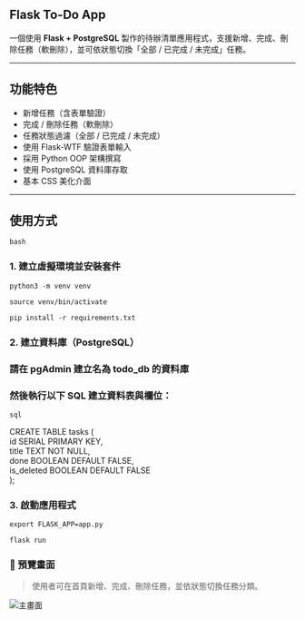##  Flask To-Do App

一個使用 **Flask + PostgreSQL** 製作的待辦清單應用程式，支援新增、完成、刪除任務（軟刪除），並可依狀態切換「全部 / 已完成 / 未完成」任務。

---

##  功能特色

-  新增任務（含表單驗證）
-  完成 / 刪除任務（軟刪除）
-  任務狀態過濾（全部 / 已完成 / 未完成）
-  使用 Flask-WTF 驗證表單輸入
-  採用 Python OOP 架構撰寫
-  使用 PostgreSQL 資料庫存取
-  基本 CSS 美化介面

---

##  使用方式

```bash```
### 1. 建立虛擬環境並安裝套件
`python3 -m venv venv`

`source venv/bin/activate`

`pip install -r requirements.txt`

### 2. 建立資料庫（PostgreSQL）
### 請在 pgAdmin 建立名為 todo_db 的資料庫
### 然後執行以下 SQL 建立資料表與欄位：  

```sql```

CREATE TABLE tasks (<br>
    id SERIAL PRIMARY KEY,<br>
    title TEXT NOT NULL,<br>
    done BOOLEAN DEFAULT FALSE,<br>
    is_deleted BOOLEAN DEFAULT FALSE<br>
);

### 3. 啟動應用程式
`export FLASK_APP=app.py`

`flask run`


### 📸 預覽畫面

> 使用者可在首頁新增、完成、刪除任務，並依狀態切換任務分類。

![主畫面](screenshots/home.png)
